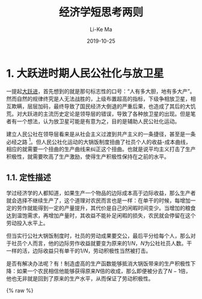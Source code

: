 ﻿---
title: 经济学短思考两则
date: 2019-10-25
author: Li-Ke Ma
category: Economics
title_banner: http://image.hnol.net/c/2012-08/28/14/20120828145036621-1060402.jpg
---

<!-- toc -->

# 1. 大跃进时期人民公社化与放卫星 
一提起[大跃进](https://zh.wikipedia.org/wiki/%E5%A4%A7%E8%B7%83%E8%BF%9B)，首先想到的就是那句标志性的口号：“人有多大胆，地有多大产”。然而自然的规律终究是人无法战胜的，上级布置超高的指标，下级争相放卫星，相互欺瞒，层层加码，最终导致了国民经济大倒退的严重后果，也造成了其后的大饥荒。对大跃进的主流历史定论是领导层的错误，导致了各种放卫星的出现。但是笔者有一个想法，认为放卫星可能是有意为之，目的是辅助人民公社化运动。

建立人民公社在领导层看来是从社会主义过渡到共产主义的一条捷径，甚至是一条必经之路 [^1]。但人民公社化运动的大锅饭制度扭曲了社员个人的收益-成本曲线，相应的就需要一个扭曲的生产曲线来纠正这个扭曲。也就是说平均主义打击了生产积极性，就需要吹高了生产激励，使得生产积极性保持在之前的水平。

## 1.1. 定性描述
学过经济学的人都知道，如果生产一个物品的边际成本高于边际收益，那么生产者就会选择不继续生产了，这个道理对农民而言也是一样：在单干的时候，每增加一定的劳作就能得到一定的产量提升，其代价是自己的闲暇时间变少。当增加的粮食达到温饱需求，再增加产量时，其收益不能补足闲暇的损失，农民就会停留在这个劳动投入水平上。

但当实行公社大锅饭制度时，社员的劳动成果要交公，最后平分给每个人，那么对于社员个人而言，他的边际劳作收益就要变为原来的$1/N$，$N$为公社社员人数。干一样的活，边际收益只有单干的$1/N$，劳动积极性当然被打击。

是否有解决办法呢？有！制造虚高的生产函数能够抵消大锅饭带来的生产积极性下降：如果一个农民相信他能够获得原来$N$倍的收成，那么即便被分去了$N-1$倍，他也无非就是回到了原来的生产水平，从而保证了劳动积极性。

{% raw %}
<div>
  <div id="d8f7e7fe-61f6-4da6-bdb4-e131336e0d72" class="plotly-graph-div" style="height:100%; width:100%;"></div>
  <script type="text/javascript">
      
          window.PLOTLYENV=window.PLOTLYENV || {};
          
      if (document.getElementById("d8f7e7fe-61f6-4da6-bdb4-e131336e0d72")) {
          Plotly.newPlot(
              'd8f7e7fe-61f6-4da6-bdb4-e131336e0d72',
              [{"name": "\u8fb9\u9645\u6210\u672c\u66f2\u7ebf", "type": "scatter", "x": [0.0, 0.1, 0.2, 0.30000000000000004, 0.4, 0.5, 0.6000000000000001, 0.7000000000000001, 0.8, 0.9, 1.0, 1.1, 1.2000000000000002, 1.3, 1.4000000000000001, 1.5, 1.6, 1.7000000000000002, 1.8, 1.9000000000000001, 2.0, 2.1, 2.2, 2.3000000000000003, 2.4000000000000004, 2.5, 2.6, 2.7, 2.8000000000000003, 2.9000000000000004, 3.0, 3.1, 3.2, 3.3000000000000003, 3.4000000000000004, 3.5, 3.6, 3.7, 3.8000000000000003, 3.9000000000000004], "y": [0.1, 0.2, 0.30000000000000004, 0.4, 0.5, 0.6, 0.7000000000000001, 0.8, 0.9, 1.0, 1.1, 1.2000000000000002, 1.3000000000000003, 1.4000000000000001, 1.5000000000000002, 1.6, 1.7000000000000002, 1.8000000000000003, 1.9000000000000001, 2.0, 2.1, 2.2, 2.3000000000000003, 2.4000000000000004, 2.5000000000000004, 2.6, 2.7, 2.8000000000000003, 2.9000000000000004, 3.0000000000000004, 3.1, 3.2, 3.3000000000000003, 3.4000000000000004, 3.5000000000000004, 3.6, 3.7, 3.8000000000000003, 3.9000000000000004, 4.0]}, {"name": "\u5927\u9505\u996d\u8fb9\u9645\u6536\u76ca\u66f2\u7ebf", "type": "scatter", "x": [0.0, 0.1, 0.2, 0.30000000000000004, 0.4, 0.5, 0.6000000000000001, 0.7000000000000001, 0.8, 0.9, 1.0, 1.1, 1.2000000000000002, 1.3, 1.4000000000000001, 1.5, 1.6, 1.7000000000000002, 1.8, 1.9000000000000001, 2.0, 2.1, 2.2, 2.3000000000000003, 2.4000000000000004, 2.5, 2.6, 2.7, 2.8000000000000003, 2.9000000000000004, 3.0, 3.1, 3.2, 3.3000000000000003, 3.4000000000000004, 3.5, 3.6, 3.7, 3.8000000000000003, 3.9000000000000004], "y": [1.0, 0.975, 0.95, 0.925, 0.9, 0.875, 0.85, 0.825, 0.8, 0.775, 0.75, 0.725, 0.7, 0.675, 0.6499999999999999, 0.625, 0.6, 0.575, 0.55, 0.5249999999999999, 0.5, 0.475, 0.44999999999999996, 0.42499999999999993, 0.3999999999999999, 0.375, 0.35, 0.32499999999999996, 0.29999999999999993, 0.2749999999999999, 0.25, 0.22499999999999998, 0.19999999999999996, 0.17499999999999993, 0.1499999999999999, 0.125, 0.09999999999999998, 0.07499999999999996, 0.04999999999999993, 0.02499999999999991]}, {"name": "\u6b63\u5e38\u8fb9\u9645\u6536\u76ca\u66f2\u7ebf", "type": "scatter", "x": [0.0, 0.1, 0.2, 0.30000000000000004, 0.4, 0.5, 0.6000000000000001, 0.7000000000000001, 0.8, 0.9, 1.0, 1.1, 1.2000000000000002, 1.3, 1.4000000000000001, 1.5, 1.6, 1.7000000000000002, 1.8, 1.9000000000000001, 2.0, 2.1, 2.2, 2.3000000000000003, 2.4000000000000004, 2.5, 2.6, 2.7, 2.8000000000000003, 2.9000000000000004, 3.0, 3.1, 3.2, 3.3000000000000003, 3.4000000000000004, 3.5, 3.6, 3.7, 3.8000000000000003, 3.9000000000000004], "y": [4.0, 3.9, 3.8, 3.7, 3.6, 3.5, 3.4, 3.3, 3.2, 3.1, 3.0, 2.9, 2.8, 2.7, 2.5999999999999996, 2.5, 2.4, 2.3, 2.2, 2.0999999999999996, 2.0, 1.9, 1.7999999999999998, 1.6999999999999997, 1.5999999999999996, 1.5, 1.4, 1.2999999999999998, 1.1999999999999997, 1.0999999999999996, 1.0, 0.8999999999999999, 0.7999999999999998, 0.6999999999999997, 0.5999999999999996, 0.5, 0.3999999999999999, 0.2999999999999998, 0.19999999999999973, 0.09999999999999964]}],
              {"annotations": [{"arrowhead": 7, "ax": 0, "ay": -40, "showarrow": true, "text": "\u6b63\u5e38\u5e73\u8861\u70b9", "x": 1.95, "y": 2.05}, {"arrowhead": 7, "ax": 0, "ay": -40, "showarrow": true, "text": "\u5927\u9505\u996d\u5e73\u8861\u70b9", "x": 0.72, "y": 0.82}], "template": {"data": {"bar": [{"error_x": {"color": "#2a3f5f"}, "error_y": {"color": "#2a3f5f"}, "marker": {"line": {"color": "#E5ECF6", "width": 0.5}}, "type": "bar"}], "barpolar": [{"marker": {"line": {"color": "#E5ECF6", "width": 0.5}}, "type": "barpolar"}], "carpet": [{"aaxis": {"endlinecolor": "#2a3f5f", "gridcolor": "white", "linecolor": "white", "minorgridcolor": "white", "startlinecolor": "#2a3f5f"}, "baxis": {"endlinecolor": "#2a3f5f", "gridcolor": "white", "linecolor": "white", "minorgridcolor": "white", "startlinecolor": "#2a3f5f"}, "type": "carpet"}], "choropleth": [{"colorbar": {"outlinewidth": 0, "ticks": ""}, "type": "choropleth"}], "contour": [{"colorbar": {"outlinewidth": 0, "ticks": ""}, "colorscale": [[0.0, "#0d0887"], [0.1111111111111111, "#46039f"], [0.2222222222222222, "#7201a8"], [0.3333333333333333, "#9c179e"], [0.4444444444444444, "#bd3786"], [0.5555555555555556, "#d8576b"], [0.6666666666666666, "#ed7953"], [0.7777777777777778, "#fb9f3a"], [0.8888888888888888, "#fdca26"], [1.0, "#f0f921"]], "type": "contour"}], "contourcarpet": [{"colorbar": {"outlinewidth": 0, "ticks": ""}, "type": "contourcarpet"}], "heatmap": [{"colorbar": {"outlinewidth": 0, "ticks": ""}, "colorscale": [[0.0, "#0d0887"], [0.1111111111111111, "#46039f"], [0.2222222222222222, "#7201a8"], [0.3333333333333333, "#9c179e"], [0.4444444444444444, "#bd3786"], [0.5555555555555556, "#d8576b"], [0.6666666666666666, "#ed7953"], [0.7777777777777778, "#fb9f3a"], [0.8888888888888888, "#fdca26"], [1.0, "#f0f921"]], "type": "heatmap"}], "heatmapgl": [{"colorbar": {"outlinewidth": 0, "ticks": ""}, "colorscale": [[0.0, "#0d0887"], [0.1111111111111111, "#46039f"], [0.2222222222222222, "#7201a8"], [0.3333333333333333, "#9c179e"], [0.4444444444444444, "#bd3786"], [0.5555555555555556, "#d8576b"], [0.6666666666666666, "#ed7953"], [0.7777777777777778, "#fb9f3a"], [0.8888888888888888, "#fdca26"], [1.0, "#f0f921"]], "type": "heatmapgl"}], "histogram": [{"marker": {"colorbar": {"outlinewidth": 0, "ticks": ""}}, "type": "histogram"}], "histogram2d": [{"colorbar": {"outlinewidth": 0, "ticks": ""}, "colorscale": [[0.0, "#0d0887"], [0.1111111111111111, "#46039f"], [0.2222222222222222, "#7201a8"], [0.3333333333333333, "#9c179e"], [0.4444444444444444, "#bd3786"], [0.5555555555555556, "#d8576b"], [0.6666666666666666, "#ed7953"], [0.7777777777777778, "#fb9f3a"], [0.8888888888888888, "#fdca26"], [1.0, "#f0f921"]], "type": "histogram2d"}], "histogram2dcontour": [{"colorbar": {"outlinewidth": 0, "ticks": ""}, "colorscale": [[0.0, "#0d0887"], [0.1111111111111111, "#46039f"], [0.2222222222222222, "#7201a8"], [0.3333333333333333, "#9c179e"], [0.4444444444444444, "#bd3786"], [0.5555555555555556, "#d8576b"], [0.6666666666666666, "#ed7953"], [0.7777777777777778, "#fb9f3a"], [0.8888888888888888, "#fdca26"], [1.0, "#f0f921"]], "type": "histogram2dcontour"}], "mesh3d": [{"colorbar": {"outlinewidth": 0, "ticks": ""}, "type": "mesh3d"}], "parcoords": [{"line": {"colorbar": {"outlinewidth": 0, "ticks": ""}}, "type": "parcoords"}], "scatter": [{"marker": {"colorbar": {"outlinewidth": 0, "ticks": ""}}, "type": "scatter"}], "scatter3d": [{"line": {"colorbar": {"outlinewidth": 0, "ticks": ""}}, "marker": {"colorbar": {"outlinewidth": 0, "ticks": ""}}, "type": "scatter3d"}], "scattercarpet": [{"marker": {"colorbar": {"outlinewidth": 0, "ticks": ""}}, "type": "scattercarpet"}], "scattergeo": [{"marker": {"colorbar": {"outlinewidth": 0, "ticks": ""}}, "type": "scattergeo"}], "scattergl": [{"marker": {"colorbar": {"outlinewidth": 0, "ticks": ""}}, "type": "scattergl"}], "scattermapbox": [{"marker": {"colorbar": {"outlinewidth": 0, "ticks": ""}}, "type": "scattermapbox"}], "scatterpolar": [{"marker": {"colorbar": {"outlinewidth": 0, "ticks": ""}}, "type": "scatterpolar"}], "scatterpolargl": [{"marker": {"colorbar": {"outlinewidth": 0, "ticks": ""}}, "type": "scatterpolargl"}], "scatterternary": [{"marker": {"colorbar": {"outlinewidth": 0, "ticks": ""}}, "type": "scatterternary"}], "surface": [{"colorbar": {"outlinewidth": 0, "ticks": ""}, "colorscale": [[0.0, "#0d0887"], [0.1111111111111111, "#46039f"], [0.2222222222222222, "#7201a8"], [0.3333333333333333, "#9c179e"], [0.4444444444444444, "#bd3786"], [0.5555555555555556, "#d8576b"], [0.6666666666666666, "#ed7953"], [0.7777777777777778, "#fb9f3a"], [0.8888888888888888, "#fdca26"], [1.0, "#f0f921"]], "type": "surface"}], "table": [{"cells": {"fill": {"color": "#EBF0F8"}, "line": {"color": "white"}}, "header": {"fill": {"color": "#C8D4E3"}, "line": {"color": "white"}}, "type": "table"}]}, "layout": {"annotationdefaults": {"arrowcolor": "#2a3f5f", "arrowhead": 0, "arrowwidth": 1}, "colorscale": {"diverging": [[0, "#8e0152"], [0.1, "#c51b7d"], [0.2, "#de77ae"], [0.3, "#f1b6da"], [0.4, "#fde0ef"], [0.5, "#f7f7f7"], [0.6, "#e6f5d0"], [0.7, "#b8e186"], [0.8, "#7fbc41"], [0.9, "#4d9221"], [1, "#276419"]], "sequential": [[0.0, "#0d0887"], [0.1111111111111111, "#46039f"], [0.2222222222222222, "#7201a8"], [0.3333333333333333, "#9c179e"], [0.4444444444444444, "#bd3786"], [0.5555555555555556, "#d8576b"], [0.6666666666666666, "#ed7953"], [0.7777777777777778, "#fb9f3a"], [0.8888888888888888, "#fdca26"], [1.0, "#f0f921"]], "sequentialminus": [[0.0, "#0d0887"], [0.1111111111111111, "#46039f"], [0.2222222222222222, "#7201a8"], [0.3333333333333333, "#9c179e"], [0.4444444444444444, "#bd3786"], [0.5555555555555556, "#d8576b"], [0.6666666666666666, "#ed7953"], [0.7777777777777778, "#fb9f3a"], [0.8888888888888888, "#fdca26"], [1.0, "#f0f921"]]}, "colorway": ["#636efa", "#EF553B", "#00cc96", "#ab63fa", "#FFA15A", "#19d3f3", "#FF6692", "#B6E880", "#FF97FF", "#FECB52"], "font": {"color": "#2a3f5f"}, "geo": {"bgcolor": "white", "lakecolor": "white", "landcolor": "#E5ECF6", "showlakes": true, "showland": true, "subunitcolor": "white"}, "hoverlabel": {"align": "left"}, "hovermode": "closest", "mapbox": {"style": "light"}, "paper_bgcolor": "white", "plot_bgcolor": "#E5ECF6", "polar": {"angularaxis": {"gridcolor": "white", "linecolor": "white", "ticks": ""}, "bgcolor": "#E5ECF6", "radialaxis": {"gridcolor": "white", "linecolor": "white", "ticks": ""}}, "scene": {"xaxis": {"backgroundcolor": "#E5ECF6", "gridcolor": "white", "gridwidth": 2, "linecolor": "white", "showbackground": true, "ticks": "", "zerolinecolor": "white"}, "yaxis": {"backgroundcolor": "#E5ECF6", "gridcolor": "white", "gridwidth": 2, "linecolor": "white", "showbackground": true, "ticks": "", "zerolinecolor": "white"}, "zaxis": {"backgroundcolor": "#E5ECF6", "gridcolor": "white", "gridwidth": 2, "linecolor": "white", "showbackground": true, "ticks": "", "zerolinecolor": "white"}}, "shapedefaults": {"line": {"color": "#2a3f5f"}}, "ternary": {"aaxis": {"gridcolor": "white", "linecolor": "white", "ticks": ""}, "baxis": {"gridcolor": "white", "linecolor": "white", "ticks": ""}, "bgcolor": "#E5ECF6", "caxis": {"gridcolor": "white", "linecolor": "white", "ticks": ""}}, "title": {"x": 0.05}, "xaxis": {"automargin": true, "gridcolor": "white", "linecolor": "white", "ticks": "", "zerolinecolor": "white", "zerolinewidth": 2}, "yaxis": {"automargin": true, "gridcolor": "white", "linecolor": "white", "ticks": "", "zerolinecolor": "white", "zerolinewidth": 2}}}, "title": {"text": "\u519c\u6c11\u751f\u4ea7\u5747\u8861\u56fe"}, "xaxis": {"title": {"text": "\u52b3\u52a8\u6295\u5165"}}, "yaxis": {"title": {"text": "\u6548\u7528"}}},
              {"responsive": true}
          )
      };
  </script>
</div>
{% endraw %}
（图1. 正常、扭曲均衡示意图）

## 1.2. 数学模型
我们不妨设粮食产量与劳动投入 $t$ 的关系为 $q(t)$，效用与粮食拥有量 $q$ 的关系为 $U(q)$，而随着劳动投入 $t$ 带来的闲暇效用损失为 $C(t)$。$q'(t)$ 与 $U'(q)$ 单调递减，$C'(t)$ 单调递增。 

###  1.2.1. 生产积极性被打击
农民在单干时的自然均衡满足
$$
\frac{d}{dt}U(q(t)) = \frac{d}{dt}C(t).
\tag{1}
$$
我们不妨称这一水平为均衡水平，此时的粮食产量和劳动时间投入分别为$(q^\ast, t^\ast)$. 

在公社化后，一个规模为$N$的公社，其成员的劳动时间为 $\{t_i\}, i = 1, ..., N$，其均衡方程为
$$
 \frac{\partial}{\partial  t_i}U\left(\sum_{j=1}^N q(t_j) / N\right) = \frac{d}{dt_i}C(t_i),~\forall i = 1, ..., N.
$$
由对称性和单调性不难推知，其Nash均衡为 $t_1 = t_2 = \cdots = t_N = \tilde{t}$，其中 $\tilde{t}$ 满足等式：
$$
  \frac{1}{N}\frac{d}{dt}U(q(t)) = \frac{d}{dt}C(t).
  \tag{2}
$$
对比方程(1)以及如图1所示，农民积极性被严重打击。


### 1.2.2. 生产积极性的反扭曲
如何使得 $\tilde{t}$ 恢复到 $t^\ast$ 的水平呢？假设 $U(q)$ 是关于 $q$ 的线性函数，那么立即可由方程 (2) 得，将生产函数 $q(t)$ 扭曲为 $\tilde{q}(t) = N q(t)$ 即可使 $\tilde{t}$ 恢复到 $t^\ast$，如图1所示。

$U(q)$ 的线性假设是合理的。因为我们可以在一个小的范围内，如以原生产量 $q^\ast$ 为中心的小范围内，对其进行一阶展开。农民在计划生产时，并不是在全局都按照真实的效用函数来进行规划。在遇到超出过往经验的范围时，只能根据往年的收成进行粗略的线性估计。因此假设 $U(q)$ 是线性的是合理的。

### 1.2.3. 非线性情形
可以对方程 (1) 和 (2) 进行比较，得到生产函数的扭曲因子$\alpha$满足的约束，使得扭曲后生产函数 $\tilde{q}(t) = \alpha q(t)$ 能让生产恢复到 $t^\ast$:
$$
 \frac{1}{N}\frac{d}{dt}U(\alpha q(t)) |_{t=t^\ast} = \frac{d}{dt}U(q(t)) |_{t=t^\ast} .
$$
化简后得到
$$
\alpha = N \cdot U'(q^\ast) / U'(\alpha q^\ast).
$$

当然，除了线性假设外，也可以考虑一些其他情形，如 $U(q)$ 是抛物线 $\sqrt{q}$ 时，需要夸大产量 至 $N^2$ 倍才能将损失的生产积极性扭曲回来。

## 1.3 讨论
人民公社化是必须要搞的，那生产积极性被打击是必然会遇到的。选择夸大产量来扭曲生产函数，看上去像是一个没有副作用的良药，然而从来实践是和理论相差甚远。虽然从理论上讲，扭曲了的生产函数可以让生产量回到大锅饭以前，但问题是农民根本没有被宣传打动，毕竟种了一辈子地，亩产多少心里是有数的。反而是在纸面上工作的国家机器，逐渐相信了这个为了反扭曲生产而虚构出来的假象，在后来的大跃进中一脚踏空。



# 2. 三年饥荒的教训

随着1958年6月8日第一颗粮食卫星上天而来的，是1958-1961三年饥荒。据可查的国家统计局数据[^2]，除了粮食产量大跌以外（见图2），人口也经历了三年下降（见图3）。1959年粮食总产量相比最高时期1957年下降30% ，直到1962年粮食产量才回升到大跃进前。

历史不能改变，但总得从中吸取教训。于是笔者就想从不多的数据中，大致描绘三年饥荒的情况，并简述一些现有文献对大饥荒成因的分析，以资后来者引以为鉴。 

{% raw %}
<div>
  <div id="ac32cd62-80c8-4d52-93d8-5145de354c5f" class="plotly-graph-div" style="height:100%; width:100%;"></div>
  <script type="text/javascript">
          window.PLOTLYENV=window.PLOTLYENV || {};
          
      if (document.getElementById("ac32cd62-80c8-4d52-93d8-5145de354c5f")) {
          Plotly.newPlot(
              'ac32cd62-80c8-4d52-93d8-5145de354c5f',
              [{"marker": {"color": "forestgreen"}, "type": "bar", "x": [1970, 1969, 1968, 1967, 1966, 1965, 1964, 1963, 1962, 1961, 1960, 1959, 1958, 1957, 1956, 1955, 1954, 1953, 1952, 1951, 1950], "y": [23995.5, 21097.3, 20906.0, 21782.3, 21400.9, 19452.5, 18088.7, 16574.1, 15441.4, 13650.9, 14385.7, 16969.2, 19766.3, 19504.5, 19275.6, 18394.6, 16952.8, 16684.1, 16392.5, 14368.9, 13212.9]}],
              {"template": {"data": {"bar": [{"error_x": {"color": "#2a3f5f"}, "error_y": {"color": "#2a3f5f"}, "marker": {"line": {"color": "#E5ECF6", "width": 0.5}}, "type": "bar"}], "barpolar": [{"marker": {"line": {"color": "#E5ECF6", "width": 0.5}}, "type": "barpolar"}], "carpet": [{"aaxis": {"endlinecolor": "#2a3f5f", "gridcolor": "white", "linecolor": "white", "minorgridcolor": "white", "startlinecolor": "#2a3f5f"}, "baxis": {"endlinecolor": "#2a3f5f", "gridcolor": "white", "linecolor": "white", "minorgridcolor": "white", "startlinecolor": "#2a3f5f"}, "type": "carpet"}], "choropleth": [{"colorbar": {"outlinewidth": 0, "ticks": ""}, "type": "choropleth"}], "contour": [{"colorbar": {"outlinewidth": 0, "ticks": ""}, "colorscale": [[0.0, "#0d0887"], [0.1111111111111111, "#46039f"], [0.2222222222222222, "#7201a8"], [0.3333333333333333, "#9c179e"], [0.4444444444444444, "#bd3786"], [0.5555555555555556, "#d8576b"], [0.6666666666666666, "#ed7953"], [0.7777777777777778, "#fb9f3a"], [0.8888888888888888, "#fdca26"], [1.0, "#f0f921"]], "type": "contour"}], "contourcarpet": [{"colorbar": {"outlinewidth": 0, "ticks": ""}, "type": "contourcarpet"}], "heatmap": [{"colorbar": {"outlinewidth": 0, "ticks": ""}, "colorscale": [[0.0, "#0d0887"], [0.1111111111111111, "#46039f"], [0.2222222222222222, "#7201a8"], [0.3333333333333333, "#9c179e"], [0.4444444444444444, "#bd3786"], [0.5555555555555556, "#d8576b"], [0.6666666666666666, "#ed7953"], [0.7777777777777778, "#fb9f3a"], [0.8888888888888888, "#fdca26"], [1.0, "#f0f921"]], "type": "heatmap"}], "heatmapgl": [{"colorbar": {"outlinewidth": 0, "ticks": ""}, "colorscale": [[0.0, "#0d0887"], [0.1111111111111111, "#46039f"], [0.2222222222222222, "#7201a8"], [0.3333333333333333, "#9c179e"], [0.4444444444444444, "#bd3786"], [0.5555555555555556, "#d8576b"], [0.6666666666666666, "#ed7953"], [0.7777777777777778, "#fb9f3a"], [0.8888888888888888, "#fdca26"], [1.0, "#f0f921"]], "type": "heatmapgl"}], "histogram": [{"marker": {"colorbar": {"outlinewidth": 0, "ticks": ""}}, "type": "histogram"}], "histogram2d": [{"colorbar": {"outlinewidth": 0, "ticks": ""}, "colorscale": [[0.0, "#0d0887"], [0.1111111111111111, "#46039f"], [0.2222222222222222, "#7201a8"], [0.3333333333333333, "#9c179e"], [0.4444444444444444, "#bd3786"], [0.5555555555555556, "#d8576b"], [0.6666666666666666, "#ed7953"], [0.7777777777777778, "#fb9f3a"], [0.8888888888888888, "#fdca26"], [1.0, "#f0f921"]], "type": "histogram2d"}], "histogram2dcontour": [{"colorbar": {"outlinewidth": 0, "ticks": ""}, "colorscale": [[0.0, "#0d0887"], [0.1111111111111111, "#46039f"], [0.2222222222222222, "#7201a8"], [0.3333333333333333, "#9c179e"], [0.4444444444444444, "#bd3786"], [0.5555555555555556, "#d8576b"], [0.6666666666666666, "#ed7953"], [0.7777777777777778, "#fb9f3a"], [0.8888888888888888, "#fdca26"], [1.0, "#f0f921"]], "type": "histogram2dcontour"}], "mesh3d": [{"colorbar": {"outlinewidth": 0, "ticks": ""}, "type": "mesh3d"}], "parcoords": [{"line": {"colorbar": {"outlinewidth": 0, "ticks": ""}}, "type": "parcoords"}], "scatter": [{"marker": {"colorbar": {"outlinewidth": 0, "ticks": ""}}, "type": "scatter"}], "scatter3d": [{"line": {"colorbar": {"outlinewidth": 0, "ticks": ""}}, "marker": {"colorbar": {"outlinewidth": 0, "ticks": ""}}, "type": "scatter3d"}], "scattercarpet": [{"marker": {"colorbar": {"outlinewidth": 0, "ticks": ""}}, "type": "scattercarpet"}], "scattergeo": [{"marker": {"colorbar": {"outlinewidth": 0, "ticks": ""}}, "type": "scattergeo"}], "scattergl": [{"marker": {"colorbar": {"outlinewidth": 0, "ticks": ""}}, "type": "scattergl"}], "scattermapbox": [{"marker": {"colorbar": {"outlinewidth": 0, "ticks": ""}}, "type": "scattermapbox"}], "scatterpolar": [{"marker": {"colorbar": {"outlinewidth": 0, "ticks": ""}}, "type": "scatterpolar"}], "scatterpolargl": [{"marker": {"colorbar": {"outlinewidth": 0, "ticks": ""}}, "type": "scatterpolargl"}], "scatterternary": [{"marker": {"colorbar": {"outlinewidth": 0, "ticks": ""}}, "type": "scatterternary"}], "surface": [{"colorbar": {"outlinewidth": 0, "ticks": ""}, "colorscale": [[0.0, "#0d0887"], [0.1111111111111111, "#46039f"], [0.2222222222222222, "#7201a8"], [0.3333333333333333, "#9c179e"], [0.4444444444444444, "#bd3786"], [0.5555555555555556, "#d8576b"], [0.6666666666666666, "#ed7953"], [0.7777777777777778, "#fb9f3a"], [0.8888888888888888, "#fdca26"], [1.0, "#f0f921"]], "type": "surface"}], "table": [{"cells": {"fill": {"color": "#EBF0F8"}, "line": {"color": "white"}}, "header": {"fill": {"color": "#C8D4E3"}, "line": {"color": "white"}}, "type": "table"}]}, "layout": {"annotationdefaults": {"arrowcolor": "#2a3f5f", "arrowhead": 0, "arrowwidth": 1}, "colorscale": {"diverging": [[0, "#8e0152"], [0.1, "#c51b7d"], [0.2, "#de77ae"], [0.3, "#f1b6da"], [0.4, "#fde0ef"], [0.5, "#f7f7f7"], [0.6, "#e6f5d0"], [0.7, "#b8e186"], [0.8, "#7fbc41"], [0.9, "#4d9221"], [1, "#276419"]], "sequential": [[0.0, "#0d0887"], [0.1111111111111111, "#46039f"], [0.2222222222222222, "#7201a8"], [0.3333333333333333, "#9c179e"], [0.4444444444444444, "#bd3786"], [0.5555555555555556, "#d8576b"], [0.6666666666666666, "#ed7953"], [0.7777777777777778, "#fb9f3a"], [0.8888888888888888, "#fdca26"], [1.0, "#f0f921"]], "sequentialminus": [[0.0, "#0d0887"], [0.1111111111111111, "#46039f"], [0.2222222222222222, "#7201a8"], [0.3333333333333333, "#9c179e"], [0.4444444444444444, "#bd3786"], [0.5555555555555556, "#d8576b"], [0.6666666666666666, "#ed7953"], [0.7777777777777778, "#fb9f3a"], [0.8888888888888888, "#fdca26"], [1.0, "#f0f921"]]}, "colorway": ["#636efa", "#EF553B", "#00cc96", "#ab63fa", "#FFA15A", "#19d3f3", "#FF6692", "#B6E880", "#FF97FF", "#FECB52"], "font": {"color": "#2a3f5f"}, "geo": {"bgcolor": "white", "lakecolor": "white", "landcolor": "#E5ECF6", "showlakes": true, "showland": true, "subunitcolor": "white"}, "hoverlabel": {"align": "left"}, "hovermode": "closest", "mapbox": {"style": "light"}, "paper_bgcolor": "white", "plot_bgcolor": "#E5ECF6", "polar": {"angularaxis": {"gridcolor": "white", "linecolor": "white", "ticks": ""}, "bgcolor": "#E5ECF6", "radialaxis": {"gridcolor": "white", "linecolor": "white", "ticks": ""}}, "scene": {"xaxis": {"backgroundcolor": "#E5ECF6", "gridcolor": "white", "gridwidth": 2, "linecolor": "white", "showbackground": true, "ticks": "", "zerolinecolor": "white"}, "yaxis": {"backgroundcolor": "#E5ECF6", "gridcolor": "white", "gridwidth": 2, "linecolor": "white", "showbackground": true, "ticks": "", "zerolinecolor": "white"}, "zaxis": {"backgroundcolor": "#E5ECF6", "gridcolor": "white", "gridwidth": 2, "linecolor": "white", "showbackground": true, "ticks": "", "zerolinecolor": "white"}}, "shapedefaults": {"line": {"color": "#2a3f5f"}}, "ternary": {"aaxis": {"gridcolor": "white", "linecolor": "white", "ticks": ""}, "baxis": {"gridcolor": "white", "linecolor": "white", "ticks": ""}, "bgcolor": "#E5ECF6", "caxis": {"gridcolor": "white", "linecolor": "white", "ticks": ""}}, "title": {"x": 0.05}, "xaxis": {"automargin": true, "gridcolor": "white", "linecolor": "white", "ticks": "", "zerolinecolor": "white", "zerolinewidth": 2}, "yaxis": {"automargin": true, "gridcolor": "white", "linecolor": "white", "ticks": "", "zerolinecolor": "white", "zerolinewidth": 2}}}, "title": {"text": "1950-1970\u5e74\u4e2d\u56fd\u7cae\u98df\u4ea7\u91cf"}, "yaxis": {"title": {"text": "\u5e74\u7cae\u98df\u4ea7\u91cf\uff08\u4e07\u5428\uff09"}}},
              {"responsive": true}
          )
      };
  </script>
</div>
{% endraw %}
（图2. 粮食产量图）

{% raw %}
<div>
  <div id="6b24f50d-f67d-4660-b454-77bc25c0c9cf" class="plotly-graph-div" style="height:100%; width:100%;"></div>
  <script type="text/javascript">
      
          window.PLOTLYENV=window.PLOTLYENV || {};
          
      if (document.getElementById("6b24f50d-f67d-4660-b454-77bc25c0c9cf")) {
          Plotly.newPlot(
              '6b24f50d-f67d-4660-b454-77bc25c0c9cf',
              [{"base": 50000, "marker": {"color": "indianred"}, "type": "bar", "x": [1970, 1969, 1968, 1967, 1966, 1965, 1964, 1963, 1962, 1961, 1960, 1959, 1958, 1957, 1956, 1955, 1954, 1953, 1952, 1951, 1950], "y": [32992, 30671, 28534, 26368, 24542, 22538, 20499, 19172, 17296, 15859, 16207, 17207, 15994, 14653, 12828, 11465, 10266, 8796, 7482, 6300, 5196]}],
              {"template": {"data": {"bar": [{"error_x": {"color": "#2a3f5f"}, "error_y": {"color": "#2a3f5f"}, "marker": {"line": {"color": "#E5ECF6", "width": 0.5}}, "type": "bar"}], "barpolar": [{"marker": {"line": {"color": "#E5ECF6", "width": 0.5}}, "type": "barpolar"}], "carpet": [{"aaxis": {"endlinecolor": "#2a3f5f", "gridcolor": "white", "linecolor": "white", "minorgridcolor": "white", "startlinecolor": "#2a3f5f"}, "baxis": {"endlinecolor": "#2a3f5f", "gridcolor": "white", "linecolor": "white", "minorgridcolor": "white", "startlinecolor": "#2a3f5f"}, "type": "carpet"}], "choropleth": [{"colorbar": {"outlinewidth": 0, "ticks": ""}, "type": "choropleth"}], "contour": [{"colorbar": {"outlinewidth": 0, "ticks": ""}, "colorscale": [[0.0, "#0d0887"], [0.1111111111111111, "#46039f"], [0.2222222222222222, "#7201a8"], [0.3333333333333333, "#9c179e"], [0.4444444444444444, "#bd3786"], [0.5555555555555556, "#d8576b"], [0.6666666666666666, "#ed7953"], [0.7777777777777778, "#fb9f3a"], [0.8888888888888888, "#fdca26"], [1.0, "#f0f921"]], "type": "contour"}], "contourcarpet": [{"colorbar": {"outlinewidth": 0, "ticks": ""}, "type": "contourcarpet"}], "heatmap": [{"colorbar": {"outlinewidth": 0, "ticks": ""}, "colorscale": [[0.0, "#0d0887"], [0.1111111111111111, "#46039f"], [0.2222222222222222, "#7201a8"], [0.3333333333333333, "#9c179e"], [0.4444444444444444, "#bd3786"], [0.5555555555555556, "#d8576b"], [0.6666666666666666, "#ed7953"], [0.7777777777777778, "#fb9f3a"], [0.8888888888888888, "#fdca26"], [1.0, "#f0f921"]], "type": "heatmap"}], "heatmapgl": [{"colorbar": {"outlinewidth": 0, "ticks": ""}, "colorscale": [[0.0, "#0d0887"], [0.1111111111111111, "#46039f"], [0.2222222222222222, "#7201a8"], [0.3333333333333333, "#9c179e"], [0.4444444444444444, "#bd3786"], [0.5555555555555556, "#d8576b"], [0.6666666666666666, "#ed7953"], [0.7777777777777778, "#fb9f3a"], [0.8888888888888888, "#fdca26"], [1.0, "#f0f921"]], "type": "heatmapgl"}], "histogram": [{"marker": {"colorbar": {"outlinewidth": 0, "ticks": ""}}, "type": "histogram"}], "histogram2d": [{"colorbar": {"outlinewidth": 0, "ticks": ""}, "colorscale": [[0.0, "#0d0887"], [0.1111111111111111, "#46039f"], [0.2222222222222222, "#7201a8"], [0.3333333333333333, "#9c179e"], [0.4444444444444444, "#bd3786"], [0.5555555555555556, "#d8576b"], [0.6666666666666666, "#ed7953"], [0.7777777777777778, "#fb9f3a"], [0.8888888888888888, "#fdca26"], [1.0, "#f0f921"]], "type": "histogram2d"}], "histogram2dcontour": [{"colorbar": {"outlinewidth": 0, "ticks": ""}, "colorscale": [[0.0, "#0d0887"], [0.1111111111111111, "#46039f"], [0.2222222222222222, "#7201a8"], [0.3333333333333333, "#9c179e"], [0.4444444444444444, "#bd3786"], [0.5555555555555556, "#d8576b"], [0.6666666666666666, "#ed7953"], [0.7777777777777778, "#fb9f3a"], [0.8888888888888888, "#fdca26"], [1.0, "#f0f921"]], "type": "histogram2dcontour"}], "mesh3d": [{"colorbar": {"outlinewidth": 0, "ticks": ""}, "type": "mesh3d"}], "parcoords": [{"line": {"colorbar": {"outlinewidth": 0, "ticks": ""}}, "type": "parcoords"}], "scatter": [{"marker": {"colorbar": {"outlinewidth": 0, "ticks": ""}}, "type": "scatter"}], "scatter3d": [{"line": {"colorbar": {"outlinewidth": 0, "ticks": ""}}, "marker": {"colorbar": {"outlinewidth": 0, "ticks": ""}}, "type": "scatter3d"}], "scattercarpet": [{"marker": {"colorbar": {"outlinewidth": 0, "ticks": ""}}, "type": "scattercarpet"}], "scattergeo": [{"marker": {"colorbar": {"outlinewidth": 0, "ticks": ""}}, "type": "scattergeo"}], "scattergl": [{"marker": {"colorbar": {"outlinewidth": 0, "ticks": ""}}, "type": "scattergl"}], "scattermapbox": [{"marker": {"colorbar": {"outlinewidth": 0, "ticks": ""}}, "type": "scattermapbox"}], "scatterpolar": [{"marker": {"colorbar": {"outlinewidth": 0, "ticks": ""}}, "type": "scatterpolar"}], "scatterpolargl": [{"marker": {"colorbar": {"outlinewidth": 0, "ticks": ""}}, "type": "scatterpolargl"}], "scatterternary": [{"marker": {"colorbar": {"outlinewidth": 0, "ticks": ""}}, "type": "scatterternary"}], "surface": [{"colorbar": {"outlinewidth": 0, "ticks": ""}, "colorscale": [[0.0, "#0d0887"], [0.1111111111111111, "#46039f"], [0.2222222222222222, "#7201a8"], [0.3333333333333333, "#9c179e"], [0.4444444444444444, "#bd3786"], [0.5555555555555556, "#d8576b"], [0.6666666666666666, "#ed7953"], [0.7777777777777778, "#fb9f3a"], [0.8888888888888888, "#fdca26"], [1.0, "#f0f921"]], "type": "surface"}], "table": [{"cells": {"fill": {"color": "#EBF0F8"}, "line": {"color": "white"}}, "header": {"fill": {"color": "#C8D4E3"}, "line": {"color": "white"}}, "type": "table"}]}, "layout": {"annotationdefaults": {"arrowcolor": "#2a3f5f", "arrowhead": 0, "arrowwidth": 1}, "colorscale": {"diverging": [[0, "#8e0152"], [0.1, "#c51b7d"], [0.2, "#de77ae"], [0.3, "#f1b6da"], [0.4, "#fde0ef"], [0.5, "#f7f7f7"], [0.6, "#e6f5d0"], [0.7, "#b8e186"], [0.8, "#7fbc41"], [0.9, "#4d9221"], [1, "#276419"]], "sequential": [[0.0, "#0d0887"], [0.1111111111111111, "#46039f"], [0.2222222222222222, "#7201a8"], [0.3333333333333333, "#9c179e"], [0.4444444444444444, "#bd3786"], [0.5555555555555556, "#d8576b"], [0.6666666666666666, "#ed7953"], [0.7777777777777778, "#fb9f3a"], [0.8888888888888888, "#fdca26"], [1.0, "#f0f921"]], "sequentialminus": [[0.0, "#0d0887"], [0.1111111111111111, "#46039f"], [0.2222222222222222, "#7201a8"], [0.3333333333333333, "#9c179e"], [0.4444444444444444, "#bd3786"], [0.5555555555555556, "#d8576b"], [0.6666666666666666, "#ed7953"], [0.7777777777777778, "#fb9f3a"], [0.8888888888888888, "#fdca26"], [1.0, "#f0f921"]]}, "colorway": ["#636efa", "#EF553B", "#00cc96", "#ab63fa", "#FFA15A", "#19d3f3", "#FF6692", "#B6E880", "#FF97FF", "#FECB52"], "font": {"color": "#2a3f5f"}, "geo": {"bgcolor": "white", "lakecolor": "white", "landcolor": "#E5ECF6", "showlakes": true, "showland": true, "subunitcolor": "white"}, "hoverlabel": {"align": "left"}, "hovermode": "closest", "mapbox": {"style": "light"}, "paper_bgcolor": "white", "plot_bgcolor": "#E5ECF6", "polar": {"angularaxis": {"gridcolor": "white", "linecolor": "white", "ticks": ""}, "bgcolor": "#E5ECF6", "radialaxis": {"gridcolor": "white", "linecolor": "white", "ticks": ""}}, "scene": {"xaxis": {"backgroundcolor": "#E5ECF6", "gridcolor": "white", "gridwidth": 2, "linecolor": "white", "showbackground": true, "ticks": "", "zerolinecolor": "white"}, "yaxis": {"backgroundcolor": "#E5ECF6", "gridcolor": "white", "gridwidth": 2, "linecolor": "white", "showbackground": true, "ticks": "", "zerolinecolor": "white"}, "zaxis": {"backgroundcolor": "#E5ECF6", "gridcolor": "white", "gridwidth": 2, "linecolor": "white", "showbackground": true, "ticks": "", "zerolinecolor": "white"}}, "shapedefaults": {"line": {"color": "#2a3f5f"}}, "ternary": {"aaxis": {"gridcolor": "white", "linecolor": "white", "ticks": ""}, "baxis": {"gridcolor": "white", "linecolor": "white", "ticks": ""}, "bgcolor": "#E5ECF6", "caxis": {"gridcolor": "white", "linecolor": "white", "ticks": ""}}, "title": {"x": 0.05}, "xaxis": {"automargin": true, "gridcolor": "white", "linecolor": "white", "ticks": "", "zerolinecolor": "white", "zerolinewidth": 2}, "yaxis": {"automargin": true, "gridcolor": "white", "linecolor": "white", "ticks": "", "zerolinecolor": "white", "zerolinewidth": 2}}}, "title": {"text": "1950-1970\u5e74\u4e2d\u56fd\u4eba\u53e3\u6570"}, "yaxis": {"title": {"text": "\u4eba\u53e3\u6570\uff08\u4e07\uff09"}}},
              {"responsive": true}
          )
      };
      
  </script>
</div>
{% endraw %}
（图3. 人口变化图）

## 2.1 人口损失的估计
首先是对三年饥荒严重性的认定。历来有多种估计方法，主要不同集中在是否考量两个量上：额外死亡的人口，应出生未出生的人口。

{% raw %}
<div>
  <div id="4fad1eb6-8573-4777-a241-4c3107ce90a6" class="plotly-graph-div" style="height:100%; width:100%;"></div>
  <script type="text/javascript">
          window.PLOTLYENV=window.PLOTLYENV || {};
          
      if (document.getElementById("4fad1eb6-8573-4777-a241-4c3107ce90a6")) {
          Plotly.newPlot(
              '4fad1eb6-8573-4777-a241-4c3107ce90a6',
              [{"mode": "lines+markers", "name": "\u51fa\u751f\u7387", "type": "scatter", "x": [1970, 1969, 1968, 1967, 1966, 1965, 1964, 1963, 1962, 1961, 1960, 1959, 1958, 1957, 1956, 1955, 1954, 1953, 1952, 1951, 1950], "y": [33.59, 34.25, 35.75, 34.12, 35.21, 38.0, 39.34, 43.6, 37.22, 18.13, 20.86, 24.78, 29.22, 34.03, 31.9, 32.6, 37.97, 37.0, 37.0, 37.8, 37.0]}, {"mode": "lines+markers", "name": "\u6b7b\u4ea1\u7387", "type": "scatter", "x": [1970, 1969, 1968, 1967, 1966, 1965, 1964, 1963, 1962, 1961, 1960, 1959, 1958, 1957, 1956, 1955, 1954, 1953, 1952, 1951, 1950], "y": [7.64, 8.06, 8.25, 8.47, 8.87, 9.5, 11.56, 10.1, 10.08, 14.33, 25.43, 14.59, 11.98, 10.8, 11.4, 12.28, 13.18, 14.0, 17.0, 17.8, 18.0]}],
              {"template": {"data": {"bar": [{"error_x": {"color": "#2a3f5f"}, "error_y": {"color": "#2a3f5f"}, "marker": {"line": {"color": "#E5ECF6", "width": 0.5}}, "type": "bar"}], "barpolar": [{"marker": {"line": {"color": "#E5ECF6", "width": 0.5}}, "type": "barpolar"}], "carpet": [{"aaxis": {"endlinecolor": "#2a3f5f", "gridcolor": "white", "linecolor": "white", "minorgridcolor": "white", "startlinecolor": "#2a3f5f"}, "baxis": {"endlinecolor": "#2a3f5f", "gridcolor": "white", "linecolor": "white", "minorgridcolor": "white", "startlinecolor": "#2a3f5f"}, "type": "carpet"}], "choropleth": [{"colorbar": {"outlinewidth": 0, "ticks": ""}, "type": "choropleth"}], "contour": [{"colorbar": {"outlinewidth": 0, "ticks": ""}, "colorscale": [[0.0, "#0d0887"], [0.1111111111111111, "#46039f"], [0.2222222222222222, "#7201a8"], [0.3333333333333333, "#9c179e"], [0.4444444444444444, "#bd3786"], [0.5555555555555556, "#d8576b"], [0.6666666666666666, "#ed7953"], [0.7777777777777778, "#fb9f3a"], [0.8888888888888888, "#fdca26"], [1.0, "#f0f921"]], "type": "contour"}], "contourcarpet": [{"colorbar": {"outlinewidth": 0, "ticks": ""}, "type": "contourcarpet"}], "heatmap": [{"colorbar": {"outlinewidth": 0, "ticks": ""}, "colorscale": [[0.0, "#0d0887"], [0.1111111111111111, "#46039f"], [0.2222222222222222, "#7201a8"], [0.3333333333333333, "#9c179e"], [0.4444444444444444, "#bd3786"], [0.5555555555555556, "#d8576b"], [0.6666666666666666, "#ed7953"], [0.7777777777777778, "#fb9f3a"], [0.8888888888888888, "#fdca26"], [1.0, "#f0f921"]], "type": "heatmap"}], "heatmapgl": [{"colorbar": {"outlinewidth": 0, "ticks": ""}, "colorscale": [[0.0, "#0d0887"], [0.1111111111111111, "#46039f"], [0.2222222222222222, "#7201a8"], [0.3333333333333333, "#9c179e"], [0.4444444444444444, "#bd3786"], [0.5555555555555556, "#d8576b"], [0.6666666666666666, "#ed7953"], [0.7777777777777778, "#fb9f3a"], [0.8888888888888888, "#fdca26"], [1.0, "#f0f921"]], "type": "heatmapgl"}], "histogram": [{"marker": {"colorbar": {"outlinewidth": 0, "ticks": ""}}, "type": "histogram"}], "histogram2d": [{"colorbar": {"outlinewidth": 0, "ticks": ""}, "colorscale": [[0.0, "#0d0887"], [0.1111111111111111, "#46039f"], [0.2222222222222222, "#7201a8"], [0.3333333333333333, "#9c179e"], [0.4444444444444444, "#bd3786"], [0.5555555555555556, "#d8576b"], [0.6666666666666666, "#ed7953"], [0.7777777777777778, "#fb9f3a"], [0.8888888888888888, "#fdca26"], [1.0, "#f0f921"]], "type": "histogram2d"}], "histogram2dcontour": [{"colorbar": {"outlinewidth": 0, "ticks": ""}, "colorscale": [[0.0, "#0d0887"], [0.1111111111111111, "#46039f"], [0.2222222222222222, "#7201a8"], [0.3333333333333333, "#9c179e"], [0.4444444444444444, "#bd3786"], [0.5555555555555556, "#d8576b"], [0.6666666666666666, "#ed7953"], [0.7777777777777778, "#fb9f3a"], [0.8888888888888888, "#fdca26"], [1.0, "#f0f921"]], "type": "histogram2dcontour"}], "mesh3d": [{"colorbar": {"outlinewidth": 0, "ticks": ""}, "type": "mesh3d"}], "parcoords": [{"line": {"colorbar": {"outlinewidth": 0, "ticks": ""}}, "type": "parcoords"}], "scatter": [{"marker": {"colorbar": {"outlinewidth": 0, "ticks": ""}}, "type": "scatter"}], "scatter3d": [{"line": {"colorbar": {"outlinewidth": 0, "ticks": ""}}, "marker": {"colorbar": {"outlinewidth": 0, "ticks": ""}}, "type": "scatter3d"}], "scattercarpet": [{"marker": {"colorbar": {"outlinewidth": 0, "ticks": ""}}, "type": "scattercarpet"}], "scattergeo": [{"marker": {"colorbar": {"outlinewidth": 0, "ticks": ""}}, "type": "scattergeo"}], "scattergl": [{"marker": {"colorbar": {"outlinewidth": 0, "ticks": ""}}, "type": "scattergl"}], "scattermapbox": [{"marker": {"colorbar": {"outlinewidth": 0, "ticks": ""}}, "type": "scattermapbox"}], "scatterpolar": [{"marker": {"colorbar": {"outlinewidth": 0, "ticks": ""}}, "type": "scatterpolar"}], "scatterpolargl": [{"marker": {"colorbar": {"outlinewidth": 0, "ticks": ""}}, "type": "scatterpolargl"}], "scatterternary": [{"marker": {"colorbar": {"outlinewidth": 0, "ticks": ""}}, "type": "scatterternary"}], "surface": [{"colorbar": {"outlinewidth": 0, "ticks": ""}, "colorscale": [[0.0, "#0d0887"], [0.1111111111111111, "#46039f"], [0.2222222222222222, "#7201a8"], [0.3333333333333333, "#9c179e"], [0.4444444444444444, "#bd3786"], [0.5555555555555556, "#d8576b"], [0.6666666666666666, "#ed7953"], [0.7777777777777778, "#fb9f3a"], [0.8888888888888888, "#fdca26"], [1.0, "#f0f921"]], "type": "surface"}], "table": [{"cells": {"fill": {"color": "#EBF0F8"}, "line": {"color": "white"}}, "header": {"fill": {"color": "#C8D4E3"}, "line": {"color": "white"}}, "type": "table"}]}, "layout": {"annotationdefaults": {"arrowcolor": "#2a3f5f", "arrowhead": 0, "arrowwidth": 1}, "colorscale": {"diverging": [[0, "#8e0152"], [0.1, "#c51b7d"], [0.2, "#de77ae"], [0.3, "#f1b6da"], [0.4, "#fde0ef"], [0.5, "#f7f7f7"], [0.6, "#e6f5d0"], [0.7, "#b8e186"], [0.8, "#7fbc41"], [0.9, "#4d9221"], [1, "#276419"]], "sequential": [[0.0, "#0d0887"], [0.1111111111111111, "#46039f"], [0.2222222222222222, "#7201a8"], [0.3333333333333333, "#9c179e"], [0.4444444444444444, "#bd3786"], [0.5555555555555556, "#d8576b"], [0.6666666666666666, "#ed7953"], [0.7777777777777778, "#fb9f3a"], [0.8888888888888888, "#fdca26"], [1.0, "#f0f921"]], "sequentialminus": [[0.0, "#0d0887"], [0.1111111111111111, "#46039f"], [0.2222222222222222, "#7201a8"], [0.3333333333333333, "#9c179e"], [0.4444444444444444, "#bd3786"], [0.5555555555555556, "#d8576b"], [0.6666666666666666, "#ed7953"], [0.7777777777777778, "#fb9f3a"], [0.8888888888888888, "#fdca26"], [1.0, "#f0f921"]]}, "colorway": ["#636efa", "#EF553B", "#00cc96", "#ab63fa", "#FFA15A", "#19d3f3", "#FF6692", "#B6E880", "#FF97FF", "#FECB52"], "font": {"color": "#2a3f5f"}, "geo": {"bgcolor": "white", "lakecolor": "white", "landcolor": "#E5ECF6", "showlakes": true, "showland": true, "subunitcolor": "white"}, "hoverlabel": {"align": "left"}, "hovermode": "closest", "mapbox": {"style": "light"}, "paper_bgcolor": "white", "plot_bgcolor": "#E5ECF6", "polar": {"angularaxis": {"gridcolor": "white", "linecolor": "white", "ticks": ""}, "bgcolor": "#E5ECF6", "radialaxis": {"gridcolor": "white", "linecolor": "white", "ticks": ""}}, "scene": {"xaxis": {"backgroundcolor": "#E5ECF6", "gridcolor": "white", "gridwidth": 2, "linecolor": "white", "showbackground": true, "ticks": "", "zerolinecolor": "white"}, "yaxis": {"backgroundcolor": "#E5ECF6", "gridcolor": "white", "gridwidth": 2, "linecolor": "white", "showbackground": true, "ticks": "", "zerolinecolor": "white"}, "zaxis": {"backgroundcolor": "#E5ECF6", "gridcolor": "white", "gridwidth": 2, "linecolor": "white", "showbackground": true, "ticks": "", "zerolinecolor": "white"}}, "shapedefaults": {"line": {"color": "#2a3f5f"}}, "ternary": {"aaxis": {"gridcolor": "white", "linecolor": "white", "ticks": ""}, "baxis": {"gridcolor": "white", "linecolor": "white", "ticks": ""}, "bgcolor": "#E5ECF6", "caxis": {"gridcolor": "white", "linecolor": "white", "ticks": ""}}, "title": {"x": 0.05}, "xaxis": {"automargin": true, "gridcolor": "white", "linecolor": "white", "ticks": "", "zerolinecolor": "white", "zerolinewidth": 2}, "yaxis": {"automargin": true, "gridcolor": "white", "linecolor": "white", "ticks": "", "zerolinecolor": "white", "zerolinewidth": 2}}}, "title": {"text": "1950-1970\u5e74\u4e2d\u56fd\u51fa\u751f/\u6b7b\u4ea1\u7387"}, "yaxis": {"title": {"text": "\u51fa\u751f/\u6b7b\u4ea1\u7387\uff08\u2030\uff09"}}},
              {"responsive": true}
          )
      };
  </script>
</div>
{% endraw %}
（图4. 死亡率、出生率图）

从图4中可以看出，1958-1961三年间，死亡率增高，出生率减小。利用往年数据进行粗略估计并排除三年饥荒时期的影响可得到：1950-1970年平均死亡率为1.25%，而三年饥荒分别高出0.25%, 1.3% 和 0.2%；平均出生率为3.5%，而三年饥荒时期分别减少1.5%，1.8%和1.2%。按照当时人口6.5亿估计，三年饥荒总额外死亡人口约1100万人，总应出生未出生人口约2900万人，合计约4000万人。这也是很多流传的三千万人口的一个依据。当然，应出生未出生人口是否应该计入内值得商榷，否则计划生育政策就也是个杀人政策了，然而我们知道这样指责计划生育是不对的。

## 2.2 饥荒发生的诱因
从百分比上看好像不是一个大的数，但乘以6.5亿就不是一个小数了。而且光是非正常死亡的人数就已经这么多了，难以想象还有多少人挣扎在死亡的边缘。造成这一灾难的原因一定要好好分析，以免重蹈覆辙。

饥荒的一个因素首先是粮食产量不足，然而这可能并不是主要原因。从粮食产量图（图2）看，一两年时间内粮食产量就下降了30%，不可谓不惨重。但就在不久的1954年，粮食产量也同三年饥荒的最低点持平，也没有闹饥荒一说。从人均粮食产量来讲（图5），1961年的确达到了最低点，但相对降幅不大，而且仍然高于维持人生存的最少需求量。所以认为主要是粮食减产导致如此严重的饥荒的是一个不太站得住脚的论点。

{% raw %}
<div>
  <div id="7f150173-44c7-44f9-a25e-21303ea4c5e5" class="plotly-graph-div" style="height:100%; width:100%;"></div>
  <script type="text/javascript">
      
          window.PLOTLYENV=window.PLOTLYENV || {};
          
      if (document.getElementById("7f150173-44c7-44f9-a25e-21303ea4c5e5")) {
          Plotly.newPlot(
              '7f150173-44c7-44f9-a25e-21303ea4c5e5',
              [{"marker": {"color": "darkorange"}, "type": "bar", "x": [1970, 1969, 1968, 1967, 1966, 1965, 1964, 1963, 1962, 1961, 1960, 1959, 1958, 1957, 1956, 1955, 1954, 1953, 1952, 1951, 1950], "y": [0.28913027761711974, 0.261522728117911, 0.2662031731479359, 0.2852281060129897, 0.2870985484693193, 0.26816978687033005, 0.256580944410559, 0.23960706644306942, 0.22945494531621494, 0.20727463216872408, 0.21728367091093087, 0.2524915559391135, 0.29951662272327784, 0.30167973643914436, 0.3067995161393009, 0.29926950296916943, 0.2812995718979192, 0.28376250085039795, 0.2851762290804078, 0.2552202486678508, 0.23938147691861728]}],
              {"template": {"data": {"bar": [{"error_x": {"color": "#2a3f5f"}, "error_y": {"color": "#2a3f5f"}, "marker": {"line": {"color": "#E5ECF6", "width": 0.5}}, "type": "bar"}], "barpolar": [{"marker": {"line": {"color": "#E5ECF6", "width": 0.5}}, "type": "barpolar"}], "carpet": [{"aaxis": {"endlinecolor": "#2a3f5f", "gridcolor": "white", "linecolor": "white", "minorgridcolor": "white", "startlinecolor": "#2a3f5f"}, "baxis": {"endlinecolor": "#2a3f5f", "gridcolor": "white", "linecolor": "white", "minorgridcolor": "white", "startlinecolor": "#2a3f5f"}, "type": "carpet"}], "choropleth": [{"colorbar": {"outlinewidth": 0, "ticks": ""}, "type": "choropleth"}], "contour": [{"colorbar": {"outlinewidth": 0, "ticks": ""}, "colorscale": [[0.0, "#0d0887"], [0.1111111111111111, "#46039f"], [0.2222222222222222, "#7201a8"], [0.3333333333333333, "#9c179e"], [0.4444444444444444, "#bd3786"], [0.5555555555555556, "#d8576b"], [0.6666666666666666, "#ed7953"], [0.7777777777777778, "#fb9f3a"], [0.8888888888888888, "#fdca26"], [1.0, "#f0f921"]], "type": "contour"}], "contourcarpet": [{"colorbar": {"outlinewidth": 0, "ticks": ""}, "type": "contourcarpet"}], "heatmap": [{"colorbar": {"outlinewidth": 0, "ticks": ""}, "colorscale": [[0.0, "#0d0887"], [0.1111111111111111, "#46039f"], [0.2222222222222222, "#7201a8"], [0.3333333333333333, "#9c179e"], [0.4444444444444444, "#bd3786"], [0.5555555555555556, "#d8576b"], [0.6666666666666666, "#ed7953"], [0.7777777777777778, "#fb9f3a"], [0.8888888888888888, "#fdca26"], [1.0, "#f0f921"]], "type": "heatmap"}], "heatmapgl": [{"colorbar": {"outlinewidth": 0, "ticks": ""}, "colorscale": [[0.0, "#0d0887"], [0.1111111111111111, "#46039f"], [0.2222222222222222, "#7201a8"], [0.3333333333333333, "#9c179e"], [0.4444444444444444, "#bd3786"], [0.5555555555555556, "#d8576b"], [0.6666666666666666, "#ed7953"], [0.7777777777777778, "#fb9f3a"], [0.8888888888888888, "#fdca26"], [1.0, "#f0f921"]], "type": "heatmapgl"}], "histogram": [{"marker": {"colorbar": {"outlinewidth": 0, "ticks": ""}}, "type": "histogram"}], "histogram2d": [{"colorbar": {"outlinewidth": 0, "ticks": ""}, "colorscale": [[0.0, "#0d0887"], [0.1111111111111111, "#46039f"], [0.2222222222222222, "#7201a8"], [0.3333333333333333, "#9c179e"], [0.4444444444444444, "#bd3786"], [0.5555555555555556, "#d8576b"], [0.6666666666666666, "#ed7953"], [0.7777777777777778, "#fb9f3a"], [0.8888888888888888, "#fdca26"], [1.0, "#f0f921"]], "type": "histogram2d"}], "histogram2dcontour": [{"colorbar": {"outlinewidth": 0, "ticks": ""}, "colorscale": [[0.0, "#0d0887"], [0.1111111111111111, "#46039f"], [0.2222222222222222, "#7201a8"], [0.3333333333333333, "#9c179e"], [0.4444444444444444, "#bd3786"], [0.5555555555555556, "#d8576b"], [0.6666666666666666, "#ed7953"], [0.7777777777777778, "#fb9f3a"], [0.8888888888888888, "#fdca26"], [1.0, "#f0f921"]], "type": "histogram2dcontour"}], "mesh3d": [{"colorbar": {"outlinewidth": 0, "ticks": ""}, "type": "mesh3d"}], "parcoords": [{"line": {"colorbar": {"outlinewidth": 0, "ticks": ""}}, "type": "parcoords"}], "scatter": [{"marker": {"colorbar": {"outlinewidth": 0, "ticks": ""}}, "type": "scatter"}], "scatter3d": [{"line": {"colorbar": {"outlinewidth": 0, "ticks": ""}}, "marker": {"colorbar": {"outlinewidth": 0, "ticks": ""}}, "type": "scatter3d"}], "scattercarpet": [{"marker": {"colorbar": {"outlinewidth": 0, "ticks": ""}}, "type": "scattercarpet"}], "scattergeo": [{"marker": {"colorbar": {"outlinewidth": 0, "ticks": ""}}, "type": "scattergeo"}], "scattergl": [{"marker": {"colorbar": {"outlinewidth": 0, "ticks": ""}}, "type": "scattergl"}], "scattermapbox": [{"marker": {"colorbar": {"outlinewidth": 0, "ticks": ""}}, "type": "scattermapbox"}], "scatterpolar": [{"marker": {"colorbar": {"outlinewidth": 0, "ticks": ""}}, "type": "scatterpolar"}], "scatterpolargl": [{"marker": {"colorbar": {"outlinewidth": 0, "ticks": ""}}, "type": "scatterpolargl"}], "scatterternary": [{"marker": {"colorbar": {"outlinewidth": 0, "ticks": ""}}, "type": "scatterternary"}], "surface": [{"colorbar": {"outlinewidth": 0, "ticks": ""}, "colorscale": [[0.0, "#0d0887"], [0.1111111111111111, "#46039f"], [0.2222222222222222, "#7201a8"], [0.3333333333333333, "#9c179e"], [0.4444444444444444, "#bd3786"], [0.5555555555555556, "#d8576b"], [0.6666666666666666, "#ed7953"], [0.7777777777777778, "#fb9f3a"], [0.8888888888888888, "#fdca26"], [1.0, "#f0f921"]], "type": "surface"}], "table": [{"cells": {"fill": {"color": "#EBF0F8"}, "line": {"color": "white"}}, "header": {"fill": {"color": "#C8D4E3"}, "line": {"color": "white"}}, "type": "table"}]}, "layout": {"annotationdefaults": {"arrowcolor": "#2a3f5f", "arrowhead": 0, "arrowwidth": 1}, "colorscale": {"diverging": [[0, "#8e0152"], [0.1, "#c51b7d"], [0.2, "#de77ae"], [0.3, "#f1b6da"], [0.4, "#fde0ef"], [0.5, "#f7f7f7"], [0.6, "#e6f5d0"], [0.7, "#b8e186"], [0.8, "#7fbc41"], [0.9, "#4d9221"], [1, "#276419"]], "sequential": [[0.0, "#0d0887"], [0.1111111111111111, "#46039f"], [0.2222222222222222, "#7201a8"], [0.3333333333333333, "#9c179e"], [0.4444444444444444, "#bd3786"], [0.5555555555555556, "#d8576b"], [0.6666666666666666, "#ed7953"], [0.7777777777777778, "#fb9f3a"], [0.8888888888888888, "#fdca26"], [1.0, "#f0f921"]], "sequentialminus": [[0.0, "#0d0887"], [0.1111111111111111, "#46039f"], [0.2222222222222222, "#7201a8"], [0.3333333333333333, "#9c179e"], [0.4444444444444444, "#bd3786"], [0.5555555555555556, "#d8576b"], [0.6666666666666666, "#ed7953"], [0.7777777777777778, "#fb9f3a"], [0.8888888888888888, "#fdca26"], [1.0, "#f0f921"]]}, "colorway": ["#636efa", "#EF553B", "#00cc96", "#ab63fa", "#FFA15A", "#19d3f3", "#FF6692", "#B6E880", "#FF97FF", "#FECB52"], "font": {"color": "#2a3f5f"}, "geo": {"bgcolor": "white", "lakecolor": "white", "landcolor": "#E5ECF6", "showlakes": true, "showland": true, "subunitcolor": "white"}, "hoverlabel": {"align": "left"}, "hovermode": "closest", "mapbox": {"style": "light"}, "paper_bgcolor": "white", "plot_bgcolor": "#E5ECF6", "polar": {"angularaxis": {"gridcolor": "white", "linecolor": "white", "ticks": ""}, "bgcolor": "#E5ECF6", "radialaxis": {"gridcolor": "white", "linecolor": "white", "ticks": ""}}, "scene": {"xaxis": {"backgroundcolor": "#E5ECF6", "gridcolor": "white", "gridwidth": 2, "linecolor": "white", "showbackground": true, "ticks": "", "zerolinecolor": "white"}, "yaxis": {"backgroundcolor": "#E5ECF6", "gridcolor": "white", "gridwidth": 2, "linecolor": "white", "showbackground": true, "ticks": "", "zerolinecolor": "white"}, "zaxis": {"backgroundcolor": "#E5ECF6", "gridcolor": "white", "gridwidth": 2, "linecolor": "white", "showbackground": true, "ticks": "", "zerolinecolor": "white"}}, "shapedefaults": {"line": {"color": "#2a3f5f"}}, "ternary": {"aaxis": {"gridcolor": "white", "linecolor": "white", "ticks": ""}, "baxis": {"gridcolor": "white", "linecolor": "white", "ticks": ""}, "bgcolor": "#E5ECF6", "caxis": {"gridcolor": "white", "linecolor": "white", "ticks": ""}}, "title": {"x": 0.05}, "xaxis": {"automargin": true, "gridcolor": "white", "linecolor": "white", "ticks": "", "zerolinecolor": "white", "zerolinewidth": 2}, "yaxis": {"automargin": true, "gridcolor": "white", "linecolor": "white", "ticks": "", "zerolinecolor": "white", "zerolinewidth": 2}}}, "title": {"text": "1950-1970\u5e74\u4e2d\u56fd\u4eba\u5747\u7cae\u98df\u4ea7\u91cf"}, "yaxis": {"title": {"text": "\u4eba\u5747\u7cae\u98df\u4ea7\u91cf\uff08\u5428/\u4eba\uff09"}}},
              {"responsive": true}
          )
      };
      
    </script>
</div>
{% endraw %}
（图5. 人均粮食图）

## 2.3 饥荒加剧的主因
一些相关的材料揭示了饥荒造成严重后果的一个可能原因——分配错误。这不得不提与大跃进同时发生的农民公社化运动。这一运动将农民们组织成大大小小的人民公社，实行积工分、大锅饭制度。一步跨入共产主义社会的愿望是美好的，但事实却是大锅饭制度，除了造成生产积极性下降外，还造成了惊人的粮食浪费。推荐读者参阅文贯中所写《中国三年大饥荒的触发及加剧之原因——论无退出自由的公共食堂的谋杀性后果》[^3], 本节主要概述从该文章中总结的几点观点。

文章指出饥荒的主因不是粮食超额征收，而是公共食堂。公共食堂打破了长久以来农民小心翼翼维持的粮食平衡，不仅敞开了吃导致浪费粮食，而且过早的消耗光了一年的粮食，导致饥荒迅速发生。并且由于取消了农民的“小锅饭”，夺取了农民的口粮和自留地，并禁止逃荒，一些地区饥荒的后果极为严重。

大锅饭制度浪费粮食。响应了中央“敞开肚皮吃，敞开供应”的公共食堂，一下子让解放前没有吃过饱饭的农民过上了顿顿吃撑的生活。这是一个典型的公地悲剧情形，因为在个体心中，公家的东西不吃白不吃。甚至有的人吃撑得蹲墙角。农民集体过度的吃撑造成了极大的粮食浪费，让本来就捉襟见肘的粮食供应越来越难以为继。 

大锅饭制度错误的分配了粮食。粮食浪费带来的另一个后果就是前期使劲吃，后期没得吃。许多公社在1958年上半年就消耗了全年的粮食，导致后半年无粮可吃。一个人可以顿顿半饱撑过一年，但绝不可能半年饱餐半年绝粮还活下来。更糟的是，这一提前断粮的现象是普遍的，各个公社间无法相互支援，因为大家都没粮了。1958年秋收时，粮食多得烂在地里，但短短几个月之后就出现了粮荒，这和1958年北戴河会议提出并立即推行的大锅饭制度有密切的联系。

大锅饭制度断绝了农民自主求生的手段，因为它摧毁了农民自己的小灶。由于实行人民公社化制度，社员的自留地还有家中的锅碗都被取消，所有人上公社食堂吃。然而农民有入社的自由，却没有退社的自由。在平时，若是遇到饥馑年，农民会依靠省吃俭用和自留地度过粮荒。但大锅饭制度推行后，没了自留地，也没了家中锅碗，农民无法从公共食堂以外的地方获取食物。更糟的是，饥荒发生时，很多地方禁止农民逃荒，导致大量的人困死在自家。

就像文章作者所说，造成饥荒的原因是综合性的，但坚持在农村全面实行公共食堂制度，无疑是触发并加重了大饥荒的决定性因素。而饥荒的终止时间也和公共食堂的全面解散时间重叠。我们应该彻底杜绝将其浪漫化的念头。

# 参考文献
[^1]:  [中共中央关于在农村建立人民公社的决议](http://cpc.people.com.cn/GB/64184/64186/66665/4493238.html)
[^2]: [国家统计局年度数据](http://data.stats.gov.cn/easyquery.htm?cn=C01)
[^3]: [中国三年大饥荒的触发及加剧之原因——论无退出自由的公共食堂的谋杀性后果](http://ww2.usc.cuhk.edu.hk/PaperCollection/Details.aspx?id=7030)
